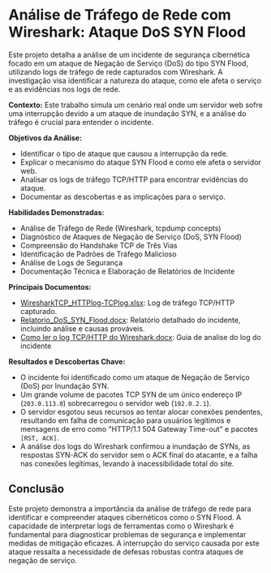 # Análise de Tráfego de Rede com Wireshark: Ataque DoS SYN Flood

Este projeto detalha a análise de um incidente de segurança cibernética focado em um ataque de Negação de Serviço (DoS) do tipo SYN Flood, utilizando logs de tráfego de rede capturados com Wireshark. A investigação visa identificar a natureza do ataque, como ele afeta o serviço e as evidências nos logs de rede.

**Contexto:** Este trabalho simula um cenário real onde um servidor web sofre uma interrupção devido a um ataque de inundação SYN, e a análise do tráfego é crucial para entender o incidente.

**Objetivos da Análise:**
*   Identificar o tipo de ataque que causou a interrupção da rede.
*   Explicar o mecanismo do ataque SYN Flood e como ele afeta o servidor web.
*   Analisar os logs de tráfego TCP/HTTP para encontrar evidências do ataque.
*   Documentar as descobertas e as implicações para o serviço.

**Habilidades Demonstradas:**
*   Análise de Tráfego de Rede (Wireshark, tcpdump concepts)
*   Diagnóstico de Ataques de Negação de Serviço (DoS, SYN Flood)
*   Compreensão do Handshake TCP de Três Vias
*   Identificação de Padrões de Tráfego Malicioso
*   Análise de Logs de Segurança
*   Documentação Técnica e Elaboração de Relatórios de Incidente

**Principais Documentos:**
*   [WiresharkTCP_HTTPlog-TCPlog.xlsx](https://github.com/samuel-jahnke/meu-portfolio-ciberseguranca/blob/main/wireshark-tcp-http-analysis/docs/Wireshark%20TCP_HTTP%20log.xlsx): Log de tráfego TCP/HTTP capturado.
*   [Relatorio_DoS_SYN_Flood.docx](https://github.com/samuel-jahnke/meu-portfolio-ciberseguranca/blob/main/wireshark-tcp-http-analysis/docs/Relat%C3%B3rio%20de%20Incidente%20de%20rede_%20DoS_SYN%20Flood.pdf): Relatório detalhado do incidente, incluindo análise e causas prováveis.
*   [Como ler o log TCP/HTTP do Wireshark.docx](https://github.com/samuel-jahnke/meu-portfolio-ciberseguranca/blob/main/wireshark-tcp-http-analysis/docs/Como%20ler%20o%20log%20TCP_HTTP%20do%20Wireshark.pdf): Guia de analise do log do incidente

**Resultados e Descobertas Chave:**
*   O incidente foi identificado como um ataque de Negação de Serviço (DoS) por Inundação SYN.
*   Um grande volume de pacotes TCP SYN de um único endereço IP (`203.0.113.0`) sobrecarregou o servidor web (`192.0.2.1`).
*   O servidor esgotou seus recursos ao tentar alocar conexões pendentes, resultando em falha de comunicação para usuários legítimos e mensagens de erro como "HTTP/1.1 504 Gateway Time-out" e pacotes `[RST, ACK]`.
*   A análise dos logs do Wireshark confirmou a inundação de SYNs, as respostas SYN-ACK do servidor sem o ACK final do atacante, e a falha nas conexões legítimas, levando à inacessibilidade total do site.

## Conclusão

Este projeto demonstra a importância da análise de tráfego de rede para identificar e compreender ataques cibernéticos como o SYN Flood. A capacidade de interpretar logs de ferramentas como o Wireshark é fundamental para diagnosticar problemas de segurança e implementar medidas de mitigação eficazes. A interrupção do serviço causada por este ataque ressalta a necessidade de defesas robustas contra ataques de negação de serviço.

